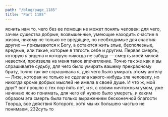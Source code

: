 ```yaml
---
path: "/blog/page_1185"
title: "Part 1185"
---
```


яснить нам то, чего без ее помощи не может понять человек: для чего, зачем существа добрые, возвышенные, умеющие находить счастие в жизни, никому не только не вредящие, но необходимые для счастия других — призываются к Богу, а остаются жить злые, бесполезные, вредные, или такие, которые в тягость себе и другим. Первая смерть, которую я видела и которую никогда не забуду — смерть моей милой невестки, произвела на меня такое впечатление. Точно так же как и вы спрашиваете судьбу, для чего было умирать вашему прекрасному брату, точно так же спрашивала я, для чего было умирать этому ангелу — Лизе, которая не только не сделала какого-нибудь зла человеку, но никогда кроме добрых мыслей не имела в своей душе. И чтó ж, мой друг? вот прошло с тех пор пять лет, и я, с своим ничтожным умом, уже начинаю ясно понимать, для чего ей нужно было умереть, и каким образом эта смерть была только выражением бесконечной благости Творца, все действия Которого, хотя мы их большею частью не понимаем, 232суть то
